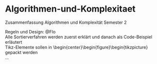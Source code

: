 # Algorithmen-und-Komplexitaet
Zusammenfassung Algorithmen und Komplexität Semester 2 

Regeln und Design: @Flo<br>
  Alle Sortierverfahren werden zuerst erklärt und danach als Code-Beispiel erläutert<br>
  Tikz-Elemente sollen in \begin{center}\begin{figure}\begin{tikzpicture} gepackt werden<br>
  ...
